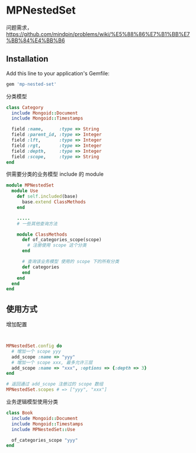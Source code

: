 # MPNestedSet

问题需求， https://github.com/mindpin/problems/wiki/%E5%88%86%E7%B1%BB%E7%BB%84%E4%BB%B6


## Installation

Add this line to your application's Gemfile:

```ruby
gem 'mp-nested-set'
```


分类模型
```ruby
class Category
  include Mongoid::Document
  include Mongoid::Timestamps

  field :name,      :type => String
  field :parent_id, :type => Integer
  field :lft,       :type => Integer
  field :rgt,       :type => Integer
  field :depth,     :type => Integer
  field :scope,     :type => String
end
```

供需要分类的业务模型 include 的 module
```ruby
module MPNestedSet
  module Use
    def self.included(base)
      base.extend ClassMethods
    end

    .....
    # 一些其他查询方法

    module ClassMethods
      def of_categories_scope(scope)
        # 注册使用 scope 这个分类
      end

      # 查询该业务模型 使用的 scope 下的所有分类
      def categories
      end
    end
  end
end
```

## 使用方式

增加配置
```ruby


MPNestedSet.config do
  # 增加一个 scope yyy
  add_scope :name => "yyy"  
  # 增加一个 scope xxx, 最多允许三层
  add_scope :name => "xxx", :options => {:depth => 3}
end
```

```ruby
# 返回通过 add_scope 注册过的 scope 数组
MPNestedSet.scopes # => ["yyy", "xxx"]
```

业务逻辑模型使用分类
```ruby
class Book
  include Mongoid::Document
  include Mongoid::Timestamps
  include MPNestedSet::Use

  of_categories_scope "yyy"
end
```